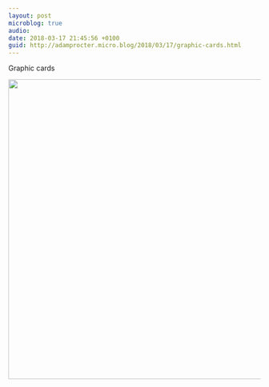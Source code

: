 ```yaml
---
layout: post
microblog: true
audio: 
date: 2018-03-17 21:45:56 +0100
guid: http://adamprocter.micro.blog/2018/03/17/graphic-cards.html
---
```

Graphic cards

<img src="http://discursive.adamprocter.co.uk/uploads/2018/5f6e849628.jpg" width="600" height="600" />
